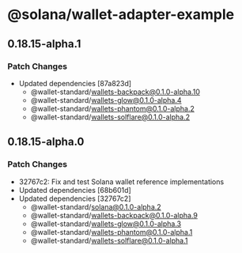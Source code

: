 # @solana/wallet-adapter-example

## 0.18.15-alpha.1

### Patch Changes

-   Updated dependencies [87a823d]
    -   @wallet-standard/wallets-backpack@0.1.0-alpha.10
    -   @wallet-standard/wallets-glow@0.1.0-alpha.4
    -   @wallet-standard/wallets-phantom@0.1.0-alpha.2
    -   @wallet-standard/wallets-solflare@0.1.0-alpha.2

## 0.18.15-alpha.0

### Patch Changes

-   32767c2: Fix and test Solana wallet reference implementations
-   Updated dependencies [68b601d]
-   Updated dependencies [32767c2]
    -   @wallet-standard/solana@0.1.0-alpha.2
    -   @wallet-standard/wallets-backpack@0.1.0-alpha.9
    -   @wallet-standard/wallets-glow@0.1.0-alpha.3
    -   @wallet-standard/wallets-phantom@0.1.0-alpha.1
    -   @wallet-standard/wallets-solflare@0.1.0-alpha.1
